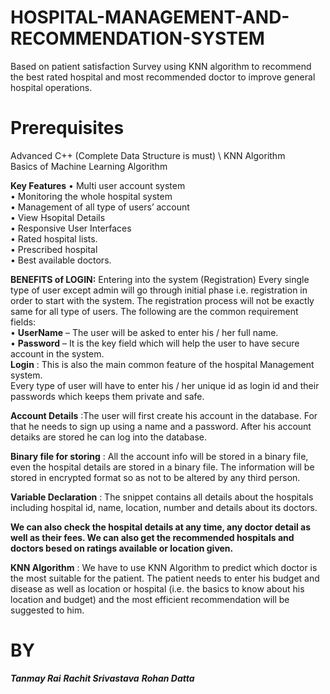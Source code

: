 # HOSPITAL-MANAGEMENT-AND-RECOMMENDATION-SYSTEM
Based on patient satisfaction Survey using KNN algorithm to recommend the best rated hospital and most recommended doctor to improve general hospital operations.

# Prerequisites
Advanced C++ (Complete Data Structure is must) \ 
KNN Algorithm\
Basics of Machine Learning Algorithm

**Key Features**
•	Multi user account system\
•	Monitoring the whole hospital system \
•	Management of all type of users’ account \
•	View Hsopital Details\
•	Responsive User Interfaces\
•	Rated hospital lists.\
•	Prescribed hospital \
•	Best available doctors.

**BENEFITS of LOGIN:**
Entering into the system (Registration)
Every single type of user except admin will go through initial phase i.e. registration in order to start with the system.
The registration process will not be exactly same for all type of users. The following are the common requirement fields:\
•	**UserName** – The user will be asked to enter his / her full name. \
•	**Password** – It is the key field which will help the user to have secure account in the system. \
**Login** : This is also the main common feature of the hospital Management	system.\
Every type of user will have to enter his / her unique id as login id and their passwords which keeps them private and safe. 

**Account Details** :The user will first create his account in the database. For that he needs to sign up using a name and a password. After his account detaiks are stored he can log into the database.

**Binary file for storing** : All the account info will be stored in a binary file, even the hospital details are stored in a binary file. The information will be stored in encrypted format so as not to be altered by any third person.

**Variable Declaration** : The snippet contains all details about the hospitals including hospital id, name, location, number and details about its doctors.

**We can also check the hospital details at any time, any doctor detail as well as their fees. We can also get the recommended hospitals and doctors besed on ratings available or location given.**

**KNN Algorithm** : We have to use KNN Algorithm to predict which doctor is the most suitable for the patient. The patient needs to enter his budget and disease as well as location or hospital (i.e. the basics to know about his location and budget) and the most efficient recommendation will be suggested to him.

# BY
**_Tanmay Rai_**
**_Rachit Srivastava_**
**_Rohan Datta_**
